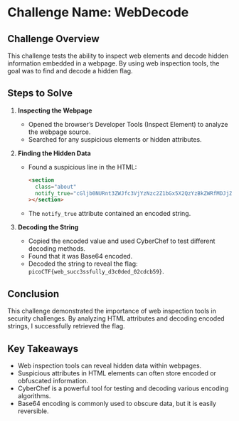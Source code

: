 # Challenge Name: WebDecode

## Challenge Overview

This challenge tests the ability to inspect web elements and decode hidden information embedded in a webpage. By using web inspection tools, the goal was to find and decode a hidden flag.

## Steps to Solve

1. **Inspecting the Webpage**

   - Opened the browser’s Developer Tools (Inspect Element) to analyze the webpage source.
   - Searched for any suspicious elements or hidden attributes.

2. **Finding the Hidden Data**

   - Found a suspicious line in the HTML:
     ```html
     <section
       class="about"
       notify_true="cGljb0NURnt3ZWJfc3VjYzNzc2Z1bGx5X2QzYzBkZWRfMDJjZGNiNTl9"
     ></section>
     ```
   - The `notify_true` attribute contained an encoded string.

3. **Decoding the String**
   - Copied the encoded value and used CyberChef to test different decoding methods.
   - Found that it was Base64 encoded.
   - Decoded the string to reveal the flag: `picoCTF{web_succ3ssfully_d3c0ded_02cdcb59}`.

## Conclusion

This challenge demonstrated the importance of web inspection tools in security challenges. By analyzing HTML attributes and decoding encoded strings, I successfully retrieved the flag.

## Key Takeaways

- Web inspection tools can reveal hidden data within webpages.
- Suspicious attributes in HTML elements can often store encoded or obfuscated information.
- CyberChef is a powerful tool for testing and decoding various encoding algorithms.
- Base64 encoding is commonly used to obscure data, but it is easily reversible.
